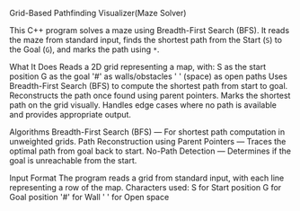 Grid-Based Pathfinding Visualizer(Maze Solver)

This C++ program solves a maze using Breadth-First Search (BFS). It reads the maze from standard input, finds the shortest path from the Start (`S`) to the Goal (`G`), and marks the path using `*`.


What It Does
Reads a 2D grid representing a map, with:
S as the start position
G as the goal
'#' as walls/obstacles
' ' (space) as open paths
Uses Breadth-First Search (BFS) to compute the shortest path from start to goal.
Reconstructs the path once found using parent pointers.
Marks the shortest path on the grid visually.
Handles edge cases where no path is available and provides appropriate output.


Algorithms
Breadth-First Search (BFS) — For shortest path computation in unweighted grids.
Path Reconstruction using Parent Pointers — Traces the optimal path from goal back to start.
No-Path Detection — Determines if the goal is unreachable from the start.


Input Format
The program reads a grid from standard input, with each line representing a row of the map.
Characters used:
S for Start position
G for Goal position
'#' for Wall
' ' for Open space
